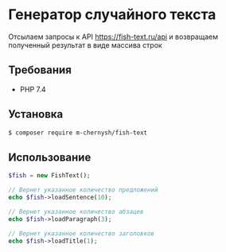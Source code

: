 # Генератор случайного текста

Отсылаем запросы к API https://fish-text.ru/api и возвращаем полученный результат в виде массива строк

## Требования

 - PHP 7.4

## Установка

```bash
$ composer require m-chernysh/fish-text
```

## Использование

```php
$fish = new FishText();

// Вернет указанное количество предложений
echo $fish->loadSentence(10);

// Вернет указанное количество абзацев
echo $fish->loadParagraph(3);

// Вернет указанное количество заголовков
echo $fish->loadTitle(1);

```